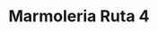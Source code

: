 ---
title: "Marmoleria Ruta 4"
url: /ciudad-autonoma-de-buenos-aires/marmoleria-ruta-4/
shop: Allgemein
---